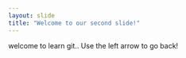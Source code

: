 ```yaml
---
layout: slide
title: "Welcome to our second slide!"
---
```

welcome to learn git..
Use the left arrow to go back!
